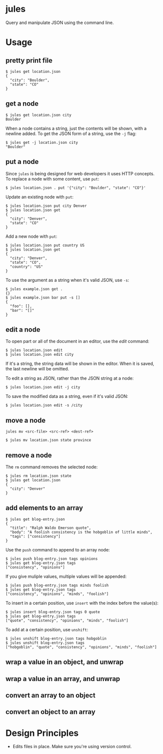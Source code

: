 # jules

Query and manipulate JSON using the command line.

# Usage

## pretty print file

    $ jules get location.json
    {
      "city": "Boulder",
      "state": "CO"
    }
    
## get a node

    $ jules get location.json city
    Boulder

When a node contains a string, just the contents will be shown, with a newline added.
To get the JSON form of a string, use the `-j` flag:

    $ jules get -j location.json city
    "Boulder"

## put a node

Since `jules` is being designed for web developers it uses HTTP concepts. To replace
a node with some content, use `put`:

    $ jules location.json . put '{"city": "Boulder", "state": "CO"}'

Update an existing node with `put`:

    $ jules location.json put city Denver
    $ jules location.json get
    {
      "city": "Denver",
      "state": "CO"
    }

Add a new node with `put`:

    $ jules location.json put country US
    $ jules location.json get
    {
      "city": "Denver",
      "state": "CO",
      "country": "US"
    }

To use the argument as a string when it's valid JSON, use `-s`:

    $ jules example.json get .
    {}
    $ jules example.json bar put -s []
    {
      "foo": [],
      "bar": "[]"
    }

## edit a node

To open part or all of the document in an editor, use the *edit* command:

    $ jules location.json edit
    $ jules location.json edit city

If it's a string, the string data will be shown in the editor. When it is saved, the last newline will be omitted.

To edit a string as JSON, rather than the JSON string at a node:

    $ jules location.json edit -j city

To save the modified data as a string, even if it's valid JSON:

    $ jules location.json edit -s /city

## move a node

    jules mv <src-file> <src-ref> <dest-ref>

    $ jules mv location.json state province

## remove a node

The `rm` command removes the selected node:

    $ jules rm location.json state
    $ jules get location.json
    {
      "city": "Denver"
    }

## add elements to an array

    $ jules get blog-entry.json
    {
      "title": "Ralph Waldo Emerson quote",
      "body": "A foolish consistency is the hobgoblin of little minds",
      "tags": ["consistency"]
    }

Use the `push` command to append to an array node:

    $ jules push blog-entry.json tags opinions
    $ jules get blog-entry.json tags
    ["consistency", "opinions"]

If you give muliple values, multiple values will be appended:

    $ jules push blog-entry.json tags minds foolish
    $ jules get blog-entry.json tags
    ["consistency", "opinions", "minds", "foolish"]

To insert in a certain position, use `insert` with the index before the value(s):

    $ jules insert blog-entry.json tags 0 quote
    $ jules get blog-entry.json tags
    ["quote", "consistency", "opinions", "minds", "foolish"]

To add at a certain position, use `unshift`:

    $ jules unshift blog-entry.json tags hobgoblin
    $ jules unshift blog-entry.json tags
    ["hobgoblin", "quote", "consistency", "opinions", "minds", "foolish"]

## wrap a value in an object, and unwrap

## wrap a value in an array, and unwrap

## convert an array to an object

## convert an object to an array

# Design Principles

* Edits files in place. Make sure you're using version control.
